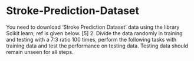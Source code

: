 # Stroke-Prediction-Dataset
You need to download ‘Stroke Prediction Dataset’ data using the library Scikit learn; ref is given below. [5] 2. Divide the data randomly in training and testing with a 7:3 ratio 100 times, perform the following tasks with training data and test the performance on testing data. Testing data should remain unseen for all steps.
